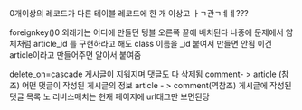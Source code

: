 0개이상의 레코드가 다른 테이블 레코드에 한 개 이상고 ㅏㄱ관ㄱㅖㅖ???

foreignkey()0
외래키는 어디에 만들던 텡블 오른쪽 끝에 배치된다
나중에 문제에서 얌체처럼 article_id 를 구현하라고 해도
class 이름을 _id 붙여서 만들면 안됨
이건 article이라고 만들어주면 알아서 붙여줌

delete_on=cascade
게시글이 지워지며 댓글도 다 삭제됨
comment- > article (참조)
어떤 댓글이 작성된 게시글의 정보
article - > comment(역참조)
게시글에 작성된 댓글 목록
노 리버스매치는 
현재 페이지에 url태그만 보면된당
